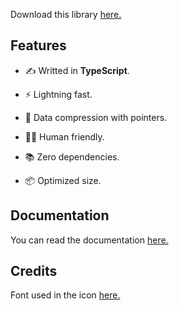 Download this library [here.](https://www.npmjs.com/package/re.bowl)

## Features

- ✍ Writted in **TypeScript**.

- ⚡️ Lightning fast.

- 🔀 Data compression with pointers.

- 🧘🏻 Human friendly.

- 📚 Zero dependencies.

- 📦 Optimized size.

## Documentation

You can read the documentation [here.](https://github.com/theMarzon/re.bowl/wiki)

## Credits

Font used in the icon [here.](https://www.jetbrains.com/lp/mono)
